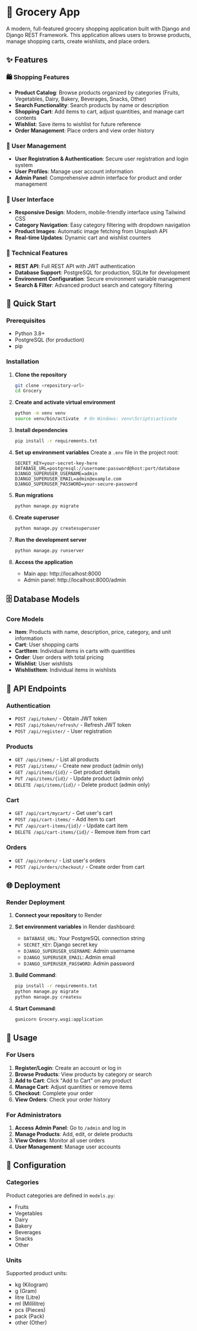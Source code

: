 # 🛒 Grocery App

A modern, full-featured grocery shopping application built with Django and Django REST Framework. This application allows users to browse products, manage shopping carts, create wishlists, and place orders.

## ✨ Features

### 🛍️ Shopping Features
- **Product Catalog**: Browse products organized by categories (Fruits, Vegetables, Dairy, Bakery, Beverages, Snacks, Other)
- **Search Functionality**: Search products by name or description
- **Shopping Cart**: Add items to cart, adjust quantities, and manage cart contents
- **Wishlist**: Save items to wishlist for future reference
- **Order Management**: Place orders and view order history

### 👤 User Management
- **User Registration & Authentication**: Secure user registration and login system
- **User Profiles**: Manage user account information
- **Admin Panel**: Comprehensive admin interface for product and order management

### 🎨 User Interface
- **Responsive Design**: Modern, mobile-friendly interface using Tailwind CSS
- **Category Navigation**: Easy category filtering with dropdown navigation
- **Product Images**: Automatic image fetching from Unsplash API
- **Real-time Updates**: Dynamic cart and wishlist counters

### 🔧 Technical Features
- **REST API**: Full REST API with JWT authentication
- **Database Support**: PostgreSQL for production, SQLite for development
- **Environment Configuration**: Secure environment variable management
- **Search & Filter**: Advanced product search and category filtering

## 🚀 Quick Start

### Prerequisites
- Python 3.8+
- PostgreSQL (for production)
- pip

### Installation

1. **Clone the repository**
   ```bash
   git clone <repository-url>
   cd Grocery
   ```

2. **Create and activate virtual environment**
   ```bash
   python -m venv venv
   source venv/bin/activate  # On Windows: venv\Scripts\activate
   ```

3. **Install dependencies**
   ```bash
   pip install -r requirements.txt
   ```

4. **Set up environment variables**
   Create a `.env` file in the project root:
   ```env
   SECRET_KEY=your-secret-key-here
   DATABASE_URL=postgresql://username:password@host:port/database
   DJANGO_SUPERUSER_USERNAME=admin
   DJANGO_SUPERUSER_EMAIL=admin@example.com
   DJANGO_SUPERUSER_PASSWORD=your-secure-password
   ```

5. **Run migrations**
   ```bash
   python manage.py migrate
   ```

6. **Create superuser**
   ```bash
   python manage.py createsuperuser
   ```

7. **Run the development server**
   ```bash
   python manage.py runserver
   ```

8. **Access the application**
   - Main app: http://localhost:8000
   - Admin panel: http://localhost:8000/admin



## 🗄️ Database Models

### Core Models
- **Item**: Products with name, description, price, category, and unit information
- **Cart**: User shopping carts
- **CartItem**: Individual items in carts with quantities
- **Order**: User orders with total pricing
- **Wishlist**: User wishlists
- **WishlistItem**: Individual items in wishlists

## 🔌 API Endpoints

### Authentication
- `POST /api/token/` - Obtain JWT token
- `POST /api/token/refresh/` - Refresh JWT token
- `POST /api/register/` - User registration

### Products
- `GET /api/items/` - List all products
- `POST /api/items/` - Create new product (admin only)
- `GET /api/items/{id}/` - Get product details
- `PUT /api/items/{id}/` - Update product (admin only)
- `DELETE /api/items/{id}/` - Delete product (admin only)

### Cart
- `GET /api/cart/mycart/` - Get user's cart
- `POST /api/cart-items/` - Add item to cart
- `PUT /api/cart-items/{id}/` - Update cart item
- `DELETE /api/cart-items/{id}/` - Remove item from cart

### Orders
- `GET /api/orders/` - List user's orders
- `POST /api/orders/checkout/` - Create order from cart

## 🌐 Deployment

### Render Deployment

1. **Connect your repository** to Render
2. **Set environment variables** in Render dashboard:
   - `DATABASE_URL`: Your PostgreSQL connection string
   - `SECRET_KEY`: Django secret key
   - `DJANGO_SUPERUSER_USERNAME`: Admin username
   - `DJANGO_SUPERUSER_EMAIL`: Admin email
   - `DJANGO_SUPERUSER_PASSWORD`: Admin password

3. **Build Command**:
   ```bash
   pip install -r requirements.txt
   python manage.py migrate
   python manage.py createsu
   ```

4. **Start Command**:
   ```bash
   gunicorn Grocery.wsgi:application
   ```

## 📱 Usage

### For Users
1. **Register/Login**: Create an account or log in
2. **Browse Products**: View products by category or search
3. **Add to Cart**: Click "Add to Cart" on any product
4. **Manage Cart**: Adjust quantities or remove items
5. **Checkout**: Complete your order
6. **View Orders**: Check your order history

### For Administrators
1. **Access Admin Panel**: Go to `/admin` and log in
2. **Manage Products**: Add, edit, or delete products
3. **View Orders**: Monitor all user orders
4. **User Management**: Manage user accounts

## 🔧 Configuration

### Categories
Product categories are defined in `models.py`:
- Fruits
- Vegetables
- Dairy
- Bakery
- Beverages
- Snacks
- Other

### Units
Supported product units:
- kg (Kilogram)
- g (Gram)
- litre (Litre)
- ml (Millilitre)
- pcs (Pieces)
- pack (Pack)
- other (Other)

